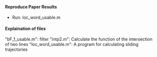 #### Reproduce Paper Results
- Run: loc_word_usable.m


#### Explaination of files
"bF_1_usable.m": filter
"intp2.m": Calculate the function of the intersection of two lines
"loc_word_usable.m": A program for calculating sliding trajectories